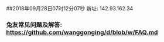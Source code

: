 ##2018年09月28日07时12分07秒 新址: 142.93.162.34
### 兔友常见问题及解答: https://github.com/wanggonging/d/blob/w/FAQ.md
